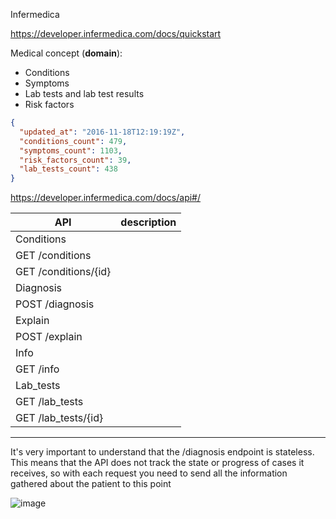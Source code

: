 Infermedica

https://developer.infermedica.com/docs/quickstart

Medical concept (**domain**):
* Conditions
* Symptoms
* Lab tests and lab test results
* Risk factors

```json
{
  "updated_at": "2016-11-18T12:19:19Z",
  "conditions_count": 479,
  "symptoms_count": 1103,
  "risk_factors_count": 39,
  "lab_tests_count": 438
}
```

https://developer.infermedica.com/docs/api#/

API|description
----|-------------
Conditions | 
 | GET /conditions
 | GET /conditions/{id}
Diagnosis | 
 | POST /diagnosis
Explain | 
 | POST /explain
Info | 
 | GET /info
Lab_tests | 
 | GET /lab_tests
 | GET /lab_tests/{id}
------------------

It's very important to understand that the /diagnosis endpoint is stateless. This means that the API does not track the state or progress of cases it receives, so with each request you need to send all the information gathered about the patient to this point

![image](https://cloud.githubusercontent.com/assets/1849690/22884768/487b1be2-f1ff-11e6-992c-4131d40eed53.png)
